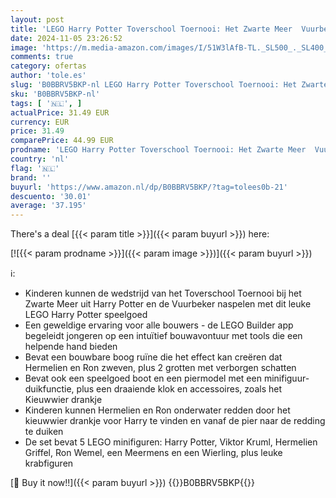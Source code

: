 ```yaml
---
layout: post
title: 'LEGO Harry Potter Toverschool Toernooi: Het Zwarte Meer  Vuurbeker Set met Speelgoed Boot en 5 Minifiguren van Personages  Verzamelbaar Harry Potter Cadeau voor Kinderen 76420'
date: 2024-11-05 23:26:52
image: 'https://m.media-amazon.com/images/I/51W3lAfB-TL._SL500_._SL400_.jpg'
comments: true
category: ofertas
author: 'tole.es'
slug: 'B0BBRV5BKP-nl LEGO Harry Potter Toverschool Toernooi: Het Zwarte Meer...'
sku: 'B0BBRV5BKP-nl'
tags: [ '🇳🇱', ]
actualPrice: 31.49 EUR
currency: EUR
price: 31.49
comparePrice: 44.99 EUR
prodname: 'LEGO Harry Potter Toverschool Toernooi: Het Zwarte Meer  Vuurbeker Set met Speelgoed Boot en 5 Minifiguren van Personages  Verzamelbaar Harry Potter Cadeau voor Kinderen 76420'
country: 'nl'
flag: '🇳🇱'
brand: ''
buyurl: 'https://www.amazon.nl/dp/B0BBRV5BKP/?tag=tolees0b-21'
descuento: '30.01'
average: '37.195'
---
```


There's a deal [{{< param title >}}]({{< param buyurl >}})  here:

[![{{< param prodname >}}]({{< param image >}})]({{< param buyurl >}})

ℹ️:

- Kinderen kunnen de wedstrijd van het Toverschool Toernooi bij het Zwarte Meer uit Harry Potter en de Vuurbeker naspelen met dit leuke LEGO Harry Potter speelgoed
- Een geweldige ervaring voor alle bouwers - de LEGO Builder app begeleidt jongeren op een intuïtief bouwavontuur met tools die een helpende hand bieden
- Bevat een bouwbare boog ruïne die het effect kan creëren dat Hermelien en Ron zweven, plus 2 grotten met verborgen schatten
- Bevat ook een speelgoed boot en een piermodel met een minifiguur-duikfunctie, plus een draaiende klok en accessoires, zoals het Kieuwwier drankje
- Kinderen kunnen Hermelien en Ron onderwater redden door het kieuwwier drankje voor Harry te vinden en vanaf de pier naar de redding te duiken
- De set bevat 5 LEGO minifiguren: Harry Potter, Viktor Kruml, Hermelien Griffel, Ron Wemel, een Meermens en een Wierling, plus leuke krabfiguren

[🛒 Buy it now!!]({{< param buyurl >}})
{{<world>}}B0BBRV5BKP{{</world>}}
